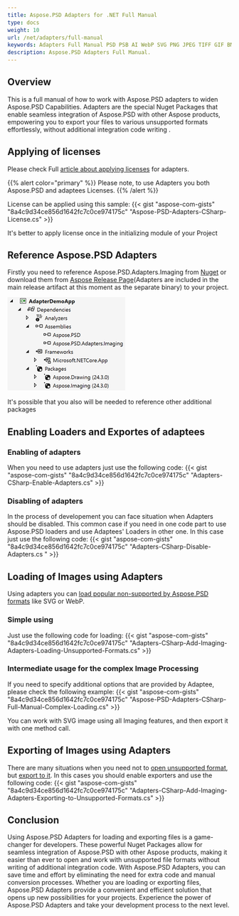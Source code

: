 ```yaml
---
title: Aspose.PSD Adapters for .NET Full Manual
type: docs
weight: 10
url: /net/adapters/full-manual
keywords: Adapters Full Manual PSD PSB AI WebP SVG PNG JPEG TIFF GIF BMP quick start quide
description: Aspose.PSD Adapters Full Manual.
---
```


## Overview

This is a full manual of how to work with Aspose.PSD adapters to widen Aspose.PSD Capabilities.
Adapters are the special Nuget Packages that enable seamless integration of Aspose.PSD with other Aspose products, empowering you to export your files to various unsupported formats effortlessly, without additional integration code writing .

## Applying of licenses

Please check Full [article about applying licenses](/psd/net/adapters/license) for adapters.

{{% alert color="primary" %}} 
Please note, to use Adapters you both Aspose.PSD and adaptees Licenses. 
{{% /alert %}} 

License can be applied using this sample:
{{< gist "aspose-com-gists" "8a4c9d34ce856d1642fc7c0ce974175c" "Aspose-PSD-Adapters-CSharp-License.cs" >}}

It's better to apply license once in the initializing module of your Project

## Reference Aspose.PSD Adapters

Firstly you need to reference Aspose.PSD.Adapters.Imaging from [Nuget](https://www.nuget.org/aspose.psd.adapters.imaging) or download them from [Aspose Release Page](https://releases.aspose.com/psd/net/)(Adapters are included in the main release artifact at this moment as the separate binary) to your project.

![Necessary references](references.png)

It's possible that you also will be needed to reference other additional packages


## Enabling Loaders and Exportes of adaptees

### Enabling of adapters
When you need to use adapters just use the following code:
{{< gist "aspose-com-gists" "8a4c9d34ce856d1642fc7c0ce974175c" "Adapters-CSharp-Enable-Adapters.cs" >}}
 
 
### Disabling of adapters
 In the process of developement you can face situation when Adapters should be disabled. This common case if you need in one code part to use Aspose.PSD loaders and use Adaptees' Loaders in other one. In this case just use the following code:
{{< gist "aspose-com-gists" "8a4c9d34ce856d1642fc7c0ce974175c" "Adapters-CSharp-Disable-Adapters.cs " >}}

## Loading of Images using Adapters

Using adapters you can [load popular non-supported by Aspose.PSD formats]((/net/adapters/load-unsupported-formats)) like SVG or WebP.

### Simple using
Just use the following code for loading:
{{< gist "aspose-com-gists" "8a4c9d34ce856d1642fc7c0ce974175c" "Adapters-CSharp-Add-Imaging-Adapters-Loading-Unsupported-Formats.cs" >}}

### Intermediate usage for the complex Image Processing
If you need to specify additional options that are provided by Adaptee, please check the following example:
{{< gist "aspose-com-gists" "8a4c9d34ce856d1642fc7c0ce974175c" "Aspose-PSD-Adapters-CSharp-Full-Manual-Complex-Loading.cs" >}}

You can work with SVG image using all Imaging features, and then export it with one method call.

## Exporting of Images using Adapters

There are many situations when you need not to [open unsupported format](/net/adapters/load-unsupported-formats), but [export to it](/net/adapters/export-to-unsupported-formats). In this cases you should enable exporters and use the following code:
{{< gist "aspose-com-gists" "8a4c9d34ce856d1642fc7c0ce974175c" "Adapters-CSharp-Add-Imaging-Adapters-Exporting-to-Unsupported-Formats.cs" >}}

## Conclusion

Using Aspose.PSD Adapters for loading and exporting files is a game-changer for developers. These powerful Nuget Packages allow for seamless integration of Aspose.PSD with other Aspose products, making it easier than ever to open and work with unsupported file formats without writing of additional integration code. With Aspose.PSD Adapters, you can save time and effort by eliminating the need for extra code and manual conversion processes. Whether you are loading or exporting files, Aspose.PSD Adapters provide a convenient and efficient solution that opens up new possibilities for your projects. Experience the power of Aspose.PSD Adapters and take your development process to the next level.